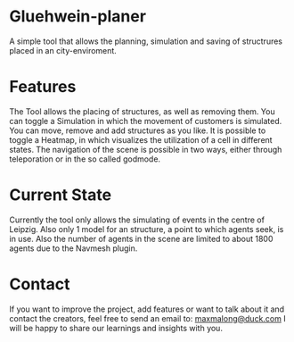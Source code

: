 # Gluehwein-planer
A simple tool that allows the planning, simulation and saving of structrures placed in an city-enviroment.

# Features
The Tool allows the placing of structures, as well as removing them. You can toggle a Simulation in which the movement 
of customers is simulated. You can move, remove and add structures as you like. 
It is possible to toggle a Heatmap, in which visualizes the utilization of a cell in different states.
The navigation of the scene is possible in two ways, either through teleporation or in the so called godmode.



# Current State
Currently the tool only allows the simulating of events in the centre of Leipzig. 
Also only 1 model for an structure, a point to which agents seek, is in use. 
Also the number of agents in the scene are limited to about 1800 agents due to the Navmesh plugin.

# Contact 
If you want to improve the project, add features or want to talk about it and contact the creators,
feel free to send an email to: maxmalong@duck.com
I will be happy to share our learnings and insights with you.
